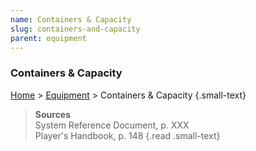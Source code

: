 ```yaml
---
name: Containers & Capacity
slug: containers-and-capacity
parent: equipment
---
```

### Containers & Capacity
[Home](dm-operations-center) > [Equipment](equipment) > Containers & Capacity {.small-text}

> **Sources** <br/>
> System Reference Document, p. XXX<br/>
> Player's Handbook, p. 148
{.read .small-text}